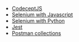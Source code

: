 
* [CodeceptJS](https://github.com/andrew-semenov/CodeceptJSDemo)
* [Selenium with Javascript](https://github.com/andrew-semenov/SeleniumJavascriptDemo)
* [Selenium with Python](https://github.com/andrew-semenov/SeleniumPythonDemo)
* [Jest](https://github.com/andrew-semenov/JestDemo)
* [Postman collections](https://github.com/andrew-semenov/Postman)

<!-- 
### Demonstration of automated tests on 
### Demonstration of unit tests on 
-->
